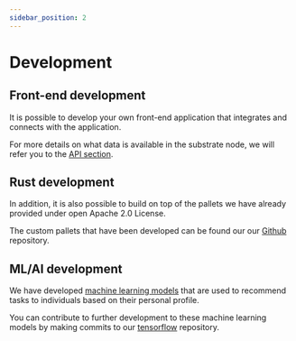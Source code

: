 ```yaml
---
sidebar_position: 2
---
```


# Development

## Front-end development

It is possible to develop your own front-end application that integrates and connects with the application. 

For more details on what data is available in the substrate node, we will refer you to the [API section](../sdk/api.md).

## Rust development

In addition, it is also possible to build on top of the pallets we have already provided under open Apache 2.0 License.

The custom pallets that have been developed can be found our our [Github](https://github.com/UniversalDot/universal-dot-node/tree/universal-develop/pallets) repository.

## ML/AI development

We have developed [machine learning models](https://tfhub.dev/universaldot) that are used to recommend tasks to individuals based on their personal profile.

You can contribute to further development to these machine learning models by making commits to our [tensorflow](https://github.com/UniversalDot/tensorflow) repository.
